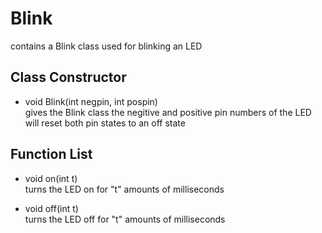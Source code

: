 # Blink

contains a Blink class used for blinking an LED

## Class Constructor

* void Blink(int negpin, int pospin)<br>
gives the Blink class the negitive and positive pin numbers of the LED
will reset both pin states to an off state

## Function List

* void on(int t)<br>
turns the LED on for "t" amounts of milliseconds

* void off(int t)<br>
turns the LED off for "t" amounts of milliseconds
